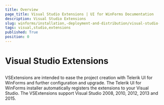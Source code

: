 ```yaml
---
title: Overview
page_title: Visual Studio Extensions | UI for WinForms Documentation
description: Visual Studio Extensions
slug: winforms/installation,-deployment-and-distribution/visual-studio-extensions
tags: visual,studio,extensions
published: True
position: 0
---
```


# Visual Studio Extensions



## 

VSExtensions are intended to ease the project creation with Telerik UI for WinForms and further configuration and upgrade. The Telerik UI for WinForms installer  automatically registers the extensions to your Visual Studio. The VSExtensions support Visual Studio 2008, 2010, 2012, 2013 and 2015.
        
